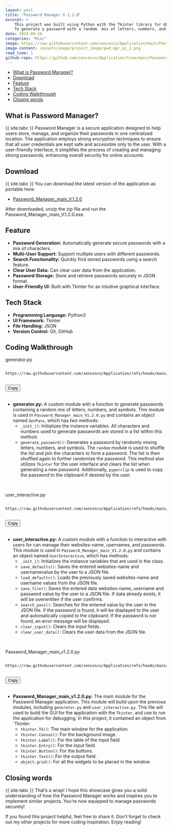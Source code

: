 ```yaml
---
layout: post
title: "Password Manager V.1.2.0"
excerpt: >
    This project was built using Python with the Tkinter library for GUI. 
    To generate a password with a random  mix of letters, numbers, and symbols.
date: 2024-09-28
categories: "Misc"
image: https://raw.githubusercontent.com/sencesco/Application/main/Password%20Manager%20V.1.2.0/logo.png
image-content: /assets/image/project_image/pwd_mgr_pj_1.png
read_time: 1
github-repo: https://github.com/sencesco/Application/tree/main/Password%20Manager%20V.1.2.0
---
```


<div id="c-s-hlist">
    <ul>
        <li><a href="#what-is-password-manager">What is Password Manager?</a></li>
        <li><a href="#download">Download</a></li>
        <li><a href="#feature">Feature</a></li>
        <li><a href="#tech-stack">Tech Stack</a></li>
        <li><a href="#coding-walkthrough">Coding Walkthrough</a></li>
        <li><a href="#closing-words">Closing words</a></li>
    </ul>
</div>

## What is Password Manager?
{{ site.tabc }} Password Manager is a secure application designed to help users store, manage, and organize their passwords in one centralized location. The application employs strong encryption techniques to ensure that all user credentials are kept safe and accessible only to the user. With a user-friendly interface, it simplifies the process of creating and managing strong passwords, enhancing overall security for online accounts.

## Download
{{ site.tabc }} You can download the latest version of the application as portable here:
- [Password_Manager_main_V.1.2.0](https://github.com/sencesco/Application/blob/main/Password%20Manager%20V.1.2.0/pwd-mgr-v1.2.0.rar)<br>

After downloaded, unzip the zip file and run the Password_Manager_main_V.1.2.0.exe.

## Feature
- **Password Generation:** Automatically generate secure passwords with a mix of characters.
- **Multi-User Support:** Support multiple users with different passwords.
- **Search Functionality:** Quickly find stored passwords using a search feature.
- **Clear User Data:** Can clear user data from the application.
- **Password Storage:** Store and retrieve passwords securely in JSON format.
- **User-Friendly UI:** Built with Tkinter for an intuitive graphical interface.


## Tech Stack
- **Programming Language:** Python3
- **UI Framework:** Tkinter
- **File Handling:** JSON
- **Version Control:** Git, GitHub

## Coding Walkthrough

<p class="language">generator.py</p>
<div class="code-wrapper">
    <pre><code class="language-python" id="code-block">
https://raw.githubusercontent.com/sencesco/Application/refs/heads/main/Password%20Manager%20V.1.2.0/generator.py
    </code></pre>
    <button id="copy-button">Copy</button>
</div>
<br>

- **generator.py:** A custom module with a function to generate passwords containing a random mix of letters, numbers, and symbols. This module is used in `Password_Manager_main_V1.2.0.py` and contains an object named `GenPass`, which has two methods:
    - `_init_()`: Initializes the instance variables. All characters and numbers used to generate passwords are stored in a list within this method.
    - `generate_password()`: Generates a password by randomly mixing letters, numbers, and symbols. The `random` module is used to shuffle the list and join the characters to form a password. The list is then shuffled again to further randomize the password. This method also utilizes `Tkinter` for the user interface and clears the list when generating a new password. Additionally, `pyperclip` is used to copy the password to the clipboard if desired by the user.

<br>
<p class="language">user_interactive.py</p>
<div class="code-wrapper">
    <pre><code class="language-python" id="code-block">
https://raw.githubusercontent.com/sencesco/Application/refs/heads/main/Password%20Manager%20V.1.2.0/user_interactive.py
    </code></pre>
    <button id="copy-button">Copy</button>
</div>
<br>

- **user_interactive.py:** A custom module with a function to interactive with users for can manage their websites-name, usernames, and passwords. This module is used in `Password_Manager_main_V1.2.0.py` and contains an object named `UserInteractive`, which has methods:
    - `_init_()`: Initializes the instance variables that are used in the class.
    - `save_defaults()`: Saves the entered websites-name and usernamevalue by the user to a JSON file.
    - `load_defaults()`: Loads the previously saved websites-name and username values from the JSON file.
    - `save_file()`: Saves the entered data websites-name, username and password value by the user to a JSON file. If data already exists, it will be overwritten if the user confirms.
    -  `search_pass()`: Searches for the entered value by the user in the JSON file. if the password is found, it will be displayed to the user and automatically copied to the clipboard. If the password is not found, an error message will be displayed.
    - `clear_input()`: Clears the input fields.
    - `clear_user_data()`: Clears the user data from the JSON file.

<br>
<p class="language">Password_Manager_main_v1.2.0.py</p>
<div class="code-wrapper">
    <pre><code class="language-python" id="code-block">
https://raw.githubusercontent.com/sencesco/Application/refs/heads/main/Password%20Manager%20V.1.2.0/Password_Manager_main_v1.2.0.py
    </code></pre>
    <button id="copy-button">Copy</button>
</div>
<br>

- **Password_Manager_main_v1.2.0.py:** The main module for the Password Manager application. This module will build upon the previous modules, including `generator.py` and `user_interactive.py`. This file will used to build the GUI for the application with the `Tkinter`, and use to run the application for debugging. In this project, it contained an object from `Tkinter:
    - `tkinter.Tk()`: The main window for the application.
    - `tkinter.Canvas()`: For the background image.
    - `tkinter.Label()`: For the lable of the input field.
    - `tkinter.Entry()`: For the input field.
    - `tkinter.Button()`: For the buttons.
    - `tkinter.Text()`: For the output field.
    - `object.grid()`: For all the widgets to be placed in the window.

## Closing words
{{ site.tabc }} That’s a wrap! I hope this showcase gives you a solid understanding of how the Password Manager works and inspires you to implement similar projects. You’re now equipped to manage passwords securely!

If you found this project helpful, feel free to share it. Don’t forget to check out my other projects for more coding inspiration. Enjoy reading!